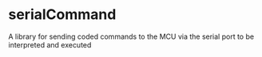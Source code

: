 # serialCommand
A library for sending coded commands to the MCU via the serial port to be interpreted and executed
